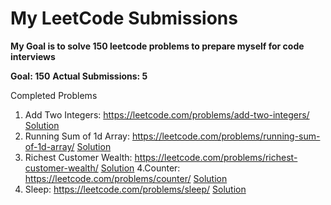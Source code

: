 # My LeetCode Submissions

**My Goal is to solve 150 leetcode problems to prepare myself for code interviews**

**Goal: 150** **Actual Submissions: 5**

Completed Problems

1. Add Two Integers: https://leetcode.com/problems/add-two-integers/
[Solution](./addTwoIntegers.js)
2. Running Sum of 1d Array: https://leetcode.com/problems/running-sum-of-1d-array/
[Solution](./runningSum.js)
3. Richest Customer Wealth: https://leetcode.com/problems/richest-customer-wealth/
[Solution](./richestCustomer.js)
4.Counter: https://leetcode.com/problems/counter/
[Solution](./counter.js)
5. Sleep: https://leetcode.com/problems/sleep/
[Solution](./sleep.js.js)